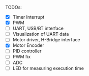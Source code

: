 TODOs:

- [x] Timer Interrupt
- [x] PWM
- [ ] UART, USB/BT interface
- [ ] Visualization of UART data
- [ ] Motor driver, H-Bridge interface
- [x] Motor Encoder 
- [ ] PID controller
- [ ] PWM fix
- [ ] ADC
- [ ] LED for measuring execution time
